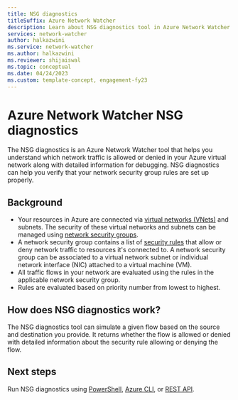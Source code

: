 ```yaml
---
title: NSG diagnostics
titleSuffix: Azure Network Watcher
description: Learn about NSG diagnostics tool in Azure Network Watcher.
services: network-watcher
author: halkazwini
ms.service: network-watcher
ms.author: halkazwini
ms.reviewer: shijaiswal
ms.topic: conceptual
ms.date: 04/24/2023
ms.custom: template-concept, engagement-fy23
---
```


# Azure Network Watcher NSG diagnostics

The NSG diagnostics is an Azure Network Watcher tool that helps you understand which network traffic is allowed or denied in your Azure virtual network along with detailed information for debugging. NSG diagnostics can help you verify that your network security group rules are set up properly. 

## Background

- Your resources in Azure are connected via [virtual networks (VNets)](../virtual-network/virtual-networks-overview.md) and subnets. The security of these virtual networks and subnets can be managed using [network security groups](../virtual-network/network-security-groups-overview.md).
- A network security group contains a list of [security rules](../virtual-network/network-security-groups-overview.md#security-rules) that allow or deny network traffic to resources it's connected to. A network security group can be associated to a virtual network subnet or individual network interface (NIC) attached to a virtual machine (VM). 
- All traffic flows in your network are evaluated using the rules in the applicable network security group.
- Rules are evaluated based on priority number from lowest to highest.

## How does NSG diagnostics work? 

The NSG diagnostics tool can simulate a given flow based on the source and destination you provide. It returns whether the flow is allowed or denied with detailed information about the security rule allowing or denying the flow.

## Next steps

Run NSG diagnostics using [PowerShell](/powershell/module/az.network/invoke-aznetworkwatchernetworkconfigurationdiagnostic), [Azure CLI](/cli/azure/network/watcher#az-network-watcher-run-configuration-diagnostic), or [REST API](/rest/api/network-watcher/networkwatchers/getnetworkconfigurationdiagnostic).